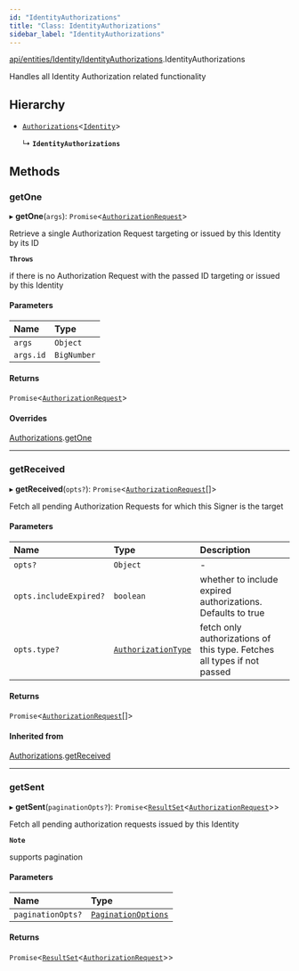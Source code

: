 ```yaml
---
id: "IdentityAuthorizations"
title: "Class: IdentityAuthorizations"
sidebar_label: "IdentityAuthorizations"
---
```


[api/entities/Identity/IdentityAuthorizations](../../../../../modules/API/Entities/Identity/IdentityAuthorizations/IdentityAuthorizations.md).IdentityAuthorizations

Handles all Identity Authorization related functionality

## Hierarchy

- [`Authorizations`](../../Common/Namespaces/Authorizations/Authorizations.md)<[`Identity`](../Identity.md)\>

  ↳ **`IdentityAuthorizations`**

## Methods

### getOne

▸ **getOne**(`args`): `Promise`<[`AuthorizationRequest`](../../AuthorizationRequest/AuthorizationRequest.md)\>

Retrieve a single Authorization Request targeting or issued by this Identity by its ID

**`Throws`**

 if there is no Authorization Request with the passed ID targeting or issued by this Identity

#### Parameters

| Name | Type |
| :------ | :------ |
| `args` | `Object` |
| `args.id` | `BigNumber` |

#### Returns

`Promise`<[`AuthorizationRequest`](../../AuthorizationRequest/AuthorizationRequest.md)\>

#### Overrides

[Authorizations](../../Common/Namespaces/Authorizations/Authorizations.md).[getOne](../../Common/Namespaces/Authorizations/Authorizations.md#getone)

___

### getReceived

▸ **getReceived**(`opts?`): `Promise`<[`AuthorizationRequest`](../../AuthorizationRequest/AuthorizationRequest.md)[]\>

Fetch all pending Authorization Requests for which this Signer is the target

#### Parameters

| Name | Type | Description |
| :------ | :------ | :------ |
| `opts?` | `Object` | - |
| `opts.includeExpired?` | `boolean` | whether to include expired authorizations. Defaults to true |
| `opts.type?` | [`AuthorizationType`](../../../../../enums/Types/AuthorizationType/AuthorizationType.md) | fetch only authorizations of this type. Fetches all types if not passed |

#### Returns

`Promise`<[`AuthorizationRequest`](../../AuthorizationRequest/AuthorizationRequest.md)[]\>

#### Inherited from

[Authorizations](../../Common/Namespaces/Authorizations/Authorizations.md).[getReceived](../../Common/Namespaces/Authorizations/Authorizations.md#getreceived)

___

### getSent

▸ **getSent**(`paginationOpts?`): `Promise`<[`ResultSet`](../../../../../interfaces/Types/ResultSet/ResultSet.md)<[`AuthorizationRequest`](../../AuthorizationRequest/AuthorizationRequest.md)\>\>

Fetch all pending authorization requests issued by this Identity

**`Note`**

 supports pagination

#### Parameters

| Name | Type |
| :------ | :------ |
| `paginationOpts?` | [`PaginationOptions`](../../../../../interfaces/Types/PaginationOptions/PaginationOptions.md) |

#### Returns

`Promise`<[`ResultSet`](../../../../../interfaces/Types/ResultSet/ResultSet.md)<[`AuthorizationRequest`](../../AuthorizationRequest/AuthorizationRequest.md)\>\>
